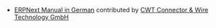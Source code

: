 - [ERPNext Manual in German](http://erpnext.com/docs/user/manual/de/) contributed by [CWT Connector & Wire Technology GmbH](http://www.cwt-assembly.com/)
